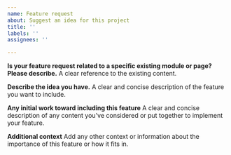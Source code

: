 ```yaml
---
name: Feature request
about: Suggest an idea for this project
title: ''
labels: ''
assignees: ''

---
```


**Is your feature request related to a specific existing module or page? Please describe.**
A clear reference to the existing content.

**Describe the idea you have.**
A clear and concise description of the feature you want to include.

**Any initial work toward including this feature**
A clear and concise description of any content you've considered or put together to implement your feature.

**Additional context**
Add any other context or information about the importance of this feature or how it fits in.
